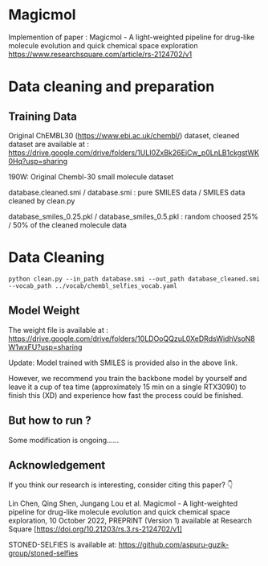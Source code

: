 
# Magicmol

Implemention of paper : Magicmol - A light-weighted pipeline for drug-like molecule evolution and quick chemical space exploration https://www.researchsquare.com/article/rs-2124702/v1


# Data cleaning and preparation

## Training Data

Original ChEMBL30 (https://www.ebi.ac.uk/chembl/) dataset, cleaned dataset are available at : https://drive.google.com/drive/folders/1ULI0ZxBk26EiCw_p0LnLB1ckgstWK0Hq?usp=sharing

190W: Original Chembl-30 small molecule dataset

database.cleaned.smi / database.smi : pure SMILES data / SMILES data cleaned by clean.py  

database_smiles_0.25.pkl / database_smiles_0.5.pkl : random choosed 25% / 50% of the cleaned molecule data

# Data Cleaning
` python clean.py --in_path database.smi --out_path database_cleaned.smi  --vocab_path ../vocab/chembl_selfies_vocab.yaml `


## Model Weight
The weight file is available at : https://drive.google.com/drive/folders/10LDOoQQzuL0XeDRdsWidhVsoN8W1wxFU?usp=sharing

Update: Model trained with SMILES is provided also in the above link. 

However, we recommend you train the backbone model by yourself and leave it a cup of tea time (approximately 15 min on a single RTX3090) to finish this (XD) and experience how fast the process could be finished.

## But how to run ? 

Some modification is ongoing......

## Acknowledgement 

If you think our research is interesting, consider citing this paper? 👇 

Lin Chen, Qing Shen, Jungang Lou et al. Magicmol - A light-weighted pipeline for drug-like molecule evolution and quick chemical space exploration, 10 October 2022, PREPRINT (Version 1) available at Research Square [https://doi.org/10.21203/rs.3.rs-2124702/v1]

STONED-SELFIES is available at: https://github.com/aspuru-guzik-group/stoned-selfies

